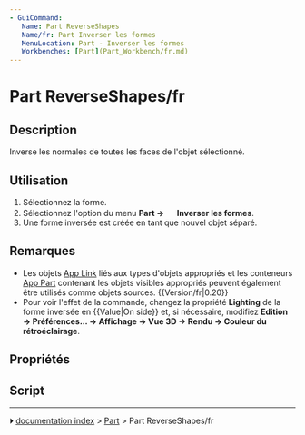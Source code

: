 ```yaml
---
- GuiCommand:
   Name: Part ReverseShapes‏‎
   Name/fr: Part Inverser les formes
   MenuLocation: Part - Inverser les formes
   Workbenches: [Part](Part_Workbench/fr.md)
---
```


# Part ReverseShapes/fr

## Description

Inverse les normales de toutes les faces de l\'objet sélectionné.

## Utilisation

1.  Sélectionnez la forme.
2.  Sélectionnez l\'option du menu **Part → <img src="images/Part_ReverseShapes.svg" width=16px> Inverser les formes**.
3.  Une forme inversée est créée en tant que nouvel objet séparé.

## Remarques

-   Les objets [App Link](App_Link/fr.md) liés aux types d\'objets appropriés et les conteneurs [App Part](App_Part/fr.md) contenant les objets visibles appropriés peuvent également être utilisés comme objets sources. {{Version/fr|0.20}}
-   Pour voir l\'effet de la commande, changez la propriété **Lighting** de la forme inversée en {{Value|On side}} et, si nécessaire, modifiez **Edition → Préférences... → Affichage → Vue 3D → Rendu → Couleur du rétroéclairage**.

## Propriétés

## Script



---
⏵ [documentation index](../README.md) > [Part](Part_Workbench.md) > Part ReverseShapes/fr
